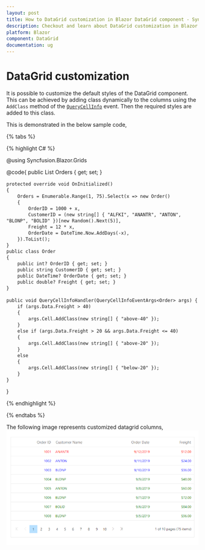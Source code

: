 ```yaml
---
layout: post
title: How to DataGrid customization in Blazor DataGrid component - Syncfusion
description: Checkout and learn about DataGrid customization in Blazor DataGrid component of Syncfusion, and more details
platform: Blazor
component: DataGrid
documentation: ug
---
```


# DataGrid customization

It is possible to customize the default styles of the DataGrid component. This can be achieved by adding class dynamically to the columns using the `AddClass` method of the [`QueryCellInfo`](https://help.syncfusion.com/cr/blazor/Syncfusion.Blazor.Charts.ChartSeries.html#Syncfusion_Blazor_Charts_ChartSeries_DashArray) event. Then the required styles are added to this class.

This is demonstrated in the below sample code,

{% tabs %}

{% highlight C# %}

@using Syncfusion.Blazor.Grids

<SfGrid DataSource="@Orders" AllowPaging="true">
    <GridEvents QueryCellInfo="QueryCellInfoHandler" TValue="Order"></GridEvents>
    <GridPageSettings PageSize="8"></GridPageSettings>
    <GridColumns>
        <GridColumn Field=@nameof(Order.OrderID) HeaderText="Order ID" TextAlign="TextAlign.Right" Width="120"></GridColumn>
        <GridColumn Field=@nameof(Order.CustomerID) HeaderText="Customer Name" Width="150"></GridColumn>
        <GridColumn Field=@nameof(Order.OrderDate) HeaderText=" Order Date" Format="d" Type=ColumnType.Date TextAlign="TextAlign.Right" Width="130"></GridColumn>
        <GridColumn Field=@nameof(Order.Freight) HeaderText="Freight" Format="C2" TextAlign="TextAlign.Right" Width="120"></GridColumn>
    </GridColumns>
</SfGrid>

<style>
    .e-grid .e-gridcontent .e-rowcell.above-40 {
        color: green;
    }

    .e-grid .e-gridcontent .e-rowcell.above-20 {
        color: blue;
    }

    .e-grid .e-gridcontent .e-rowcell.below-20 {
        color: red;
    }
</style>

@code{
    public List<Order> Orders { get; set; }

    protected override void OnInitialized()
    {
        Orders = Enumerable.Range(1, 75).Select(x => new Order()
        {
            OrderID = 1000 + x,
            CustomerID = (new string[] { "ALFKI", "ANANTR", "ANTON", "BLONP", "BOLID" })[new Random().Next(5)],
            Freight = 12 * x,
            OrderDate = DateTime.Now.AddDays(-x),
        }).ToList();
    }
    public class Order
    {
        public int? OrderID { get; set; }
        public string CustomerID { get; set; }
        public DateTime? OrderDate { get; set; }
        public double? Freight { get; set; }
    }

    public void QueryCellInfoHandler(QueryCellInfoEventArgs<Order> args) {
        if (args.Data.Freight > 40)
        {
            args.Cell.AddClass(new string[] { "above-40" });
        }
        else if (args.Data.Freight > 20 && args.Data.Freight <= 40)
        {
            args.Cell.AddClass(new string[] { "above-20" });
        }
        else
        {
            args.Cell.AddClass(new string[] { "below-20" });
        }
    }
}

{% endhighlight %}

{% endtabs %}

<!-- You can also apply style directly to the DataGrid using the `SetAttribute` method in the [`QueryCellInfo`](https://help.syncfusion.com/cr/blazor/Syncfusion.Blazor.Charts.ChartSeries.html#Syncfusion_Blazor_Charts_ChartSeries_DashArray) event. But, this will override the default styles of the grid.

This is demonstrated in the below sample code,

{% tabs %}

{% highlight C# %}

@using Syncfusion.Blazor.Grids

<SfGrid DataSource="@Orders" AllowPaging="true">
    <GridEvents QueryCellInfo="QueryCellInfoHandler" TValue="Order"></GridEvents>
    <GridPageSettings PageSize="8"></GridPageSettings>
    <GridColumns>
        <GridColumn Field=@nameof(Order.OrderID) HeaderText="Order ID" TextAlign="TextAlign.Right" Width="120"></GridColumn>
        <GridColumn Field=@nameof(Order.CustomerID) HeaderText="Customer Name" TextAlign="TextAlign.Right" Width="120"></GridColumn>
        <GridColumn Field=@nameof(Order.OrderDate) HeaderText=" Order Date" Format="d" Type=ColumnType.Date TextAlign="TextAlign.Right" Width="120"></GridColumn>
        <GridColumn Field=@nameof(Order.Freight) HeaderText="Freight" Format="C2" TextAlign="TextAlign.Right" Width="120"></GridColumn>
    </GridColumns>
</SfGrid>

@code{
    public List<Order> Orders { get; set; }

    protected override void OnInitialized()
    {
        Orders = Enumerable.Range(1, 75).Select(x => new Order()
        {
            OrderID = 1000 + x,
            CustomerID = (new string[] { "ALFKI", "ANANTR", "ANTON", "BLONP", "BOLID" })[new Random().Next(5)],
            Freight = 12 * x,
            OrderDate = DateTime.Now.AddDays(-x),
        }).ToList();
    }
    public class Order
    {
        public int? OrderID { get; set; }
        public string CustomerID { get; set; }
        public DateTime? OrderDate { get; set; }
        public double? Freight { get; set; }
    }

    public void QueryCellInfoHandler(QueryCellInfoEventArgs<Order> args) {
        if (args.Data.Freight > 40)
        {
            args.Cell.SetAttribute("style", "color:green; text-align: right");
        }
        else if (args.Data.Freight > 20 && args.Data.Freight <= 40)
        {
            args.Cell.SetAttribute("style", "color:blue; text-align: right");
        }
        else
        {
            args.Cell.SetAttribute("style", "color:red; text-align: right");
        }
    }
}

{% endhighlight %}

{% endtabs %} -->

The following image represents customized datagrid columns,
![`Grid Customization`](../images/grid-customization.png)